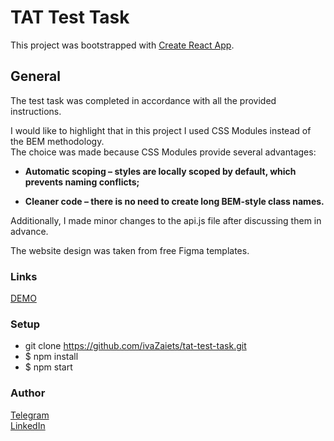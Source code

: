 # TAT Test Task

This project was bootstrapped with [Create React App](https://github.com/facebook/create-react-app).

## General

The test task was completed in accordance with all the provided instructions.

I would like to highlight that in this project I used CSS Modules instead of the BEM methodology.  
The choice was made because CSS Modules provide several advantages:

- **Automatic scoping – styles are locally scoped by default, which prevents naming conflicts;**

- **Cleaner code – there is no need to create long BEM-style class names.**

Additionally, I made minor changes to the api.js file after discussing them in advance.

The website design was taken from free Figma templates.

### Links
[DEMO](https://tat-test-task.vercel.app/)

### Setup
* git clone https://github.com/ivaZaiets/tat-test-task.git
* $ npm install
* $ npm start

### Author
[Telegram](https://t.me/swugre)  
[LinkedIn](https://www.linkedin.com/in/ivanna-zaiets-6122532a0/)
